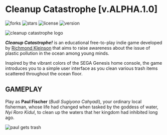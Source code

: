 # Cleanup Catastrophe [v.ALPHA.1.0]
![forks](https://img.shields.io/github/forks/richkdev/cleanup-catastrophe)
![stars](https://img.shields.io/github/stars/richkdev/cleanup-catastrophe)
![license](https://img.shields.io/github/license/richkdev/cleanup-catastrophe)
![version](https://img.shields.io/badge/v.ALPHA.1.0-green)

![cleanup catastrophe logo](https://img.itch.zone/aW1nLzExNjQ2ODU3LnBuZw==/original/ji2Lnz.png)

**_Cleanup Catastrophe!_**  is an educational free-to-play indie game developed by [Richmond Kleinson](https://richkdev.itch.io) that aims to raise awareness about the issue of plastic pollution in the ocean among young minds.

Inspired by the vibrant colors of the SEGA Genesis home console, the game introduces you to a simple user interface as you clean various trash items scattered throughout the ocean floor.

## GAMEPLAY
Play as  **Paul Fischer**  (_Budi Sugiyono Cahyadi_), your ordinary local fisherman, whose life had changed when tasked by the goddess of water,  _Nyi Roro Kidul_, to clean up the waters that her kingdom had inhibited long ago.

![paul gets trash](https://img.itch.zone/aW1nLzExNjU3OTczLnBuZw==/original/jNcFPb.png)

